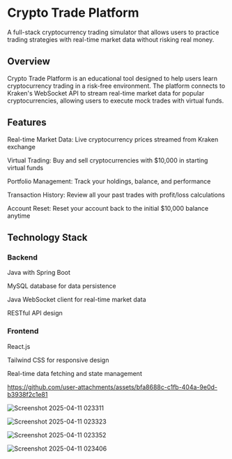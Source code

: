 # Crypto Trade Platform

A full-stack cryptocurrency trading simulator that allows users to practice trading strategies with real-time market data without risking real money.

## Overview
Crypto Trade Platform is an educational tool designed to help users learn cryptocurrency trading in a risk-free environment. The platform connects to Kraken's WebSocket API to stream real-time market data for popular cryptocurrencies, allowing users to execute mock trades with virtual funds.

## Features

Real-time Market Data: Live cryptocurrency prices streamed from Kraken exchange

Virtual Trading: Buy and sell cryptocurrencies with $10,000 in starting virtual funds

Portfolio Management: Track your holdings, balance, and performance

Transaction History: Review all your past trades with profit/loss calculations

Account Reset: Reset your account back to the initial $10,000 balance anytime

## Technology Stack

### Backend

Java with Spring Boot

MySQL database for data persistence

Java WebSocket client for real-time market data

RESTful API design

### Frontend

React.js

Tailwind CSS for responsive design

Real-time data fetching and state management



https://github.com/user-attachments/assets/bfa8688c-c1fb-404a-9e0d-b3938f2c1e81



![Screenshot 2025-04-11 023311](https://github.com/user-attachments/assets/67345c81-ab76-4d59-bd0d-98bf5a2a03dc)

![Screenshot 2025-04-11 023323](https://github.com/user-attachments/assets/4b8b573e-708a-4ab1-a28a-53eaa15447eb)

![Screenshot 2025-04-11 023352](https://github.com/user-attachments/assets/86f7e664-15f3-46cb-9c5e-c461a560988f)

![Screenshot 2025-04-11 023406](https://github.com/user-attachments/assets/ef5b0364-b34d-4b4f-9258-8d90172291a5)
